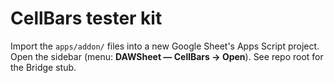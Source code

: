 # CellBars tester kit

Import the `apps/addon/` files into a new Google Sheet's Apps Script project. Open the sidebar (menu: **DAWSheet — CellBars → Open**). See repo root for the Bridge stub.
